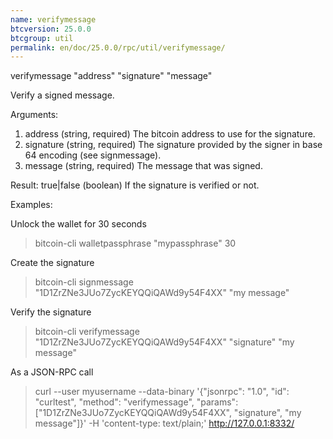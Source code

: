 ```yaml
---
name: verifymessage
btcversion: 25.0.0
btcgroup: util
permalink: en/doc/25.0.0/rpc/util/verifymessage/
---
```


verifymessage "address" "signature" "message"

Verify a signed message.

Arguments:
1. address      (string, required) The bitcoin address to use for the signature.
2. signature    (string, required) The signature provided by the signer in base 64 encoding (see signmessage).
3. message      (string, required) The message that was signed.

Result:
true|false    (boolean) If the signature is verified or not.

Examples:

Unlock the wallet for 30 seconds
> bitcoin-cli walletpassphrase "mypassphrase" 30

Create the signature
> bitcoin-cli signmessage "1D1ZrZNe3JUo7ZycKEYQQiQAWd9y54F4XX" "my message"

Verify the signature
> bitcoin-cli verifymessage "1D1ZrZNe3JUo7ZycKEYQQiQAWd9y54F4XX" "signature" "my message"

As a JSON-RPC call
> curl --user myusername --data-binary '{"jsonrpc": "1.0", "id": "curltest", "method": "verifymessage", "params": ["1D1ZrZNe3JUo7ZycKEYQQiQAWd9y54F4XX", "signature", "my message"]}' -H 'content-type: text/plain;' http://127.0.0.1:8332/


